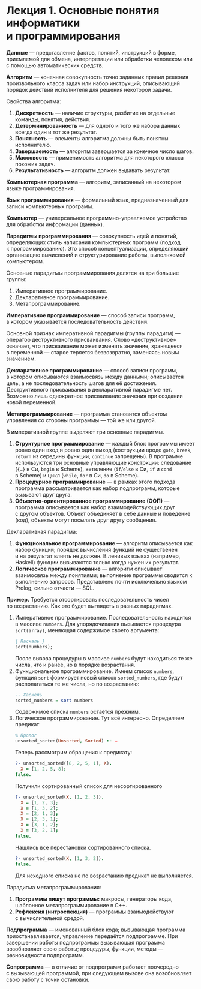Лекция 1. Основные понятия информатики и программирования
=========================================================

**Данные** — представление фактов, понятий, инструкций в форме, приемлемой
для обмена, интерпретации или обработки человеком или с помощью автоматических
средств.

**Алгоритм** — конечная совокупность точно заданных правил решения произвольного
класса задач или набор инструкций, описывающий порядок действий исполнителя
для решения некоторой задачи.

Свойства алгоритма:

1. **Дискретность** — наличие структуры, разбитие на отдельные команды, понятия,
   действия.
2. **Детерминированность** — для одного и того же набора данных всегда один
   и тот же результат.
3. **Понятность** — элементы алгоритма должны быть понятны исполнителю.
4. **Завершаемость** — алгоритм завершается за конечное число шагов.
5. **Массовость** — применимость алгоритма для некоторого класса похожих задач.
6. **Результативность** — алгоритм должен выдавать результат.

**Компьютерная программа** — алгоритм, записанный на некотором языке
программирования.

**Язык программирования** — формальный язык, предназначенный для записи
компьютерных программ.

**Компьютер** — универсальное программно-управляемое устройство для обработки
информации (данных).

**Парадигмы программирования** — совокупность идей и понятий, определяющих стиль
написания компьютерных программ (подход к программированию). Это способ
концептуализации, определяющий организацию вычислений и структурирование работы,
выполняемой компьютером.

Основные парадигмы программирования делятся на три большие группы:

1. Императивное программирование.
2. Декларативное программирование.
3. Метапрограммирование.

**Императивное программирование** — способ записи программ, в котором указывается
последовательность действий.

Основной признак императивной парадигмы (группы парадигм) —
оператор деструктивного присваивания. Слово «деструктивное» означает, что
присваивание может изменять значение, хранящееся в переменной — старое теряется
безвозвратно, заменяясь новым значением.

**Декларативное программирование** — способ записи программ, в котором описываются
взаимосвязь между данными; описывается цель, а не последовательность шагов для её
достижения. Деструктивного присваивания в декларативной парадигме нет. Возможно
лишь однократное присваивание значения при создании новой переменной.

**Метапрограммирование** — программа становится объектом управления со стороны
программы — той же или другой.

В императивной группе выделяют три основные парадигмы.

1. **Структурное программирование** — каждый блок программы имеет ровно один вход
   и ровно один выход (кострукции вроде `goto`, `break`, `return` из середины
   функции, `continue` запрещены). В программе используются три основные управляющие
   констркции: следование (`{…}` в Си, `begin` в Scheme), ветвление (`if`/`else`
   в Си, `if` и `cond` в Scheme) и цикл (`while`, `for` в Си, `do` в Scheme).
2. **Процедурное программирование** — в рамках этого подхода программа
   рассматривается как набор подпрограмм, которые вызывают друг друга.
3. **Объектно-ориентированное программирование (ООП)** — программа описывается
   как набор взаимодействующих друг с другом объектов. Объект объединяет в себе
   данные и поведение (код), объекты могут посылать друг другу сообщения.

Декларативная парадигма:

1. **Функциональное программирование** — алгоритм описывается как набор функций;
   порядок вычисления функций не существенен и на результат влиять не должен.
   В ленивых языках (например, Haskell) функции вызываются только когда нужен
   их результат.
2. **Логическое программирование** — алгоритм описывает взаимосвязь между
   понятиями; выполнение программы сводится к выполнению запросов. Представлено
   почти исключельно языком Prolog, сильно отчасти — SQL.

**Пример.** Требуется отсортировать последовательность чисел по возрастанию.
Как это будет выглядеть в разных парадигмах.

1. Императивное программирование. Последовательность находится в массиве
   `numbers`. Для упорядочивания вызывается процедура `sort(array)`,
   меняющая содержимое своего аргумента:
   ```pascal
   { Паскаль }
   sort(numbers);
   ```
   После вызова процедуры в массиве `numbers` будут находиться те же числа,
   что и ранее, но в порядке возрастания.
2. Функциональное программирование. Имеем список `numbers`, функция `sort`
   формирует новый список `sorted_numbers`, где будут располагаться те же
   числа, но по возрастанию:
   ```haskell
   -- Хаскель
   sorted_numbers = sort numbers
   ```
   Содержимое списка `numbers` остаётся прежним.
3. Логическое программирование. Тут всё интересно. Определяем предикат
   ```prolog
   % Пролог
   unsorted_sorted(Unsorted, Sorted) :- …
   ```
   Теперь рассмотрим обращения к предикату:
   ```prolog
   ?- unsorted_sorted([8, 2, 5, 1], X).
     X = [1, 2, 5, 8];
   false.
   ```
   Получили сортированный список для несортированного
   ```prolog
   ?- unsorted_sorted(X, [1, 2, 3]).
     X = [1, 2, 3];
     X = [1, 3, 2];
     X = [2, 1, 3];
     X = [2, 3, 1];
     X = [3, 1, 2];
     X = [3, 2, 1];
   false.
   ```
   Нашлись все перестановки сортированного списка.
   ```prolog
   ?- unsorted_sorted(X, [1, 3, 2]).
   false.
   ```
   Для исходного списка не по возрастанию предикат не выполняется.

Парадигма метапрограммирования:

1. **Программы пишут программы:** макросы, генераторы кода, шаблонное
   метапрограммирование в C++.
2. **Рефлексия (интроспекция)** — программы взаимодействуют с вычислительной
   средой.

**Подпрограмма** — именованный блок кода; вызывающая программа
приостанавливается, управление передаётся подпрограмме. При завершении работы
подпрограммы вызывающая программа возобновляет свою работы; процедуры, функции,
методы — разновидности подпрограмм.

**Сопрограмма** — в отличие от подпрограмм работает поочередно с вызывающей
программой, при следующем вызове она возобновляет свою работу с точки остановки.
